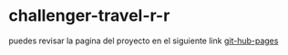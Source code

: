 # challenger-travel-r-r
puedes revisar la pagina del proyecto en el siguiente link
[git-hub-pages](https://verastian.github.io/challenger-travel-r-r/)
